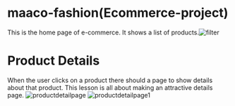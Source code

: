 # maaco-fashion(Ecommerce-project)

This is the home page of e-commerce. It shows a list of products.![filter](https://user-images.githubusercontent.com/107112448/186489461-d8c6fac7-6ddc-43d6-9028-8cbb71144f0b.png)

# Product Details
When the user clicks on a product there should a page to show details about that product. This lesson is all about making an attractive details page.
![productdetailpage](https://user-images.githubusercontent.com/107112448/186490397-9f7b70bf-f88c-4c8b-9008-484d184de4ff.png)
![productdetailpage1](https://user-images.githubusercontent.com/107112448/186490409-1274a543-c281-4ab7-b744-4155c7a14d9f.png)
